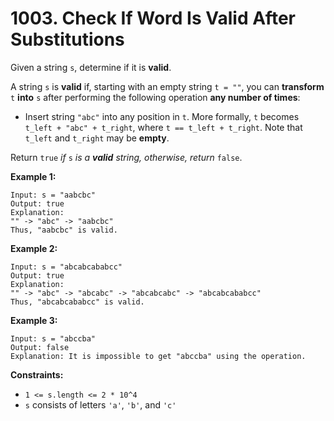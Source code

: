 # 1003. Check If Word Is Valid After Substitutions

Given a string `s`, determine if it is **valid**.

A string `s` is **valid** if, starting with an empty string `t = ""`, you can **transform** `t` **into** `s` after performing the following operation **any number of times**:

- Insert string `"abc"` into any position in `t`. More formally, `t` becomes `t_left + "abc" + t_right`, where `t == t_left + t_right`. Note that `t_left` and `t_right` may be **empty**.

Return `true` *if* `s` *is a **valid** string, otherwise, return* `false`.

**Example 1:**

```()
Input: s = "aabcbc"
Output: true
Explanation:
"" -> "abc" -> "aabcbc"
Thus, "aabcbc" is valid.
```

**Example 2:**

```()
Input: s = "abcabcababcc"
Output: true
Explanation:
"" -> "abc" -> "abcabc" -> "abcabcabc" -> "abcabcababcc"
Thus, "abcabcababcc" is valid.
```

**Example 3:**

```()
Input: s = "abccba"
Output: false
Explanation: It is impossible to get "abccba" using the operation.
```

**Constraints:**

- `1 <= s.length <= 2 * 10^4`
- `s` consists of letters `'a'`, `'b'`, and `'c'`
